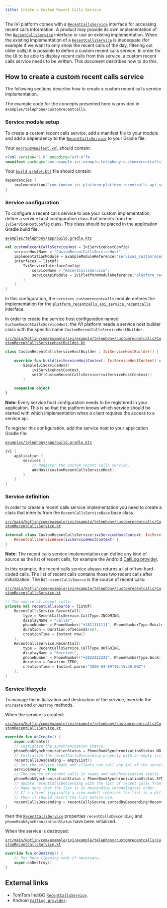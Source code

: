 ```yaml
---
title: Create a Custom Recent Calls Service
---
```


The IVI platform comes with a [`RecentCallsService`](TTIVI_INDIGO_API) interface for accessing recent
calls information. A product may provide its own implementation of the
[`RecentCallsService`](TTIVI_INDIGO_API) interface or use an existing implementation. When
the existing implementation of a [`RecentCallsService`](TTIVI_INDIGO_API) is inadequate
(for example if we want to only show the recent calls of the day, filtering out older
calls) it is possible to define a custom recent calls service. In order for the UI to be able to
display recent calls from this service, a custom recent calls service needs to be written. This
document describes how to do this.

## How to create a custom recent calls service

The following sections describe how to create a custom recent calls service implementation.

The example code for the concepts presented here is provided in
`examples/telephone/customrecentcalls`.

### Service module setup

To create a custom recent calls service, add a manifest file to your module and add a dependency to
the [`RecentCallsService`](TTIVI_INDIGO_API) to your Gradle file.

Your
[`AndroidManifest.xml`](https://github.com/tomtom-international/tomtom-indigo-sdk-examples/blob/main/examples/telephony/customrecentcalls/src/main/AndroidManifest.xml#L14)
should contain:

```xml
<?xml version="1.0" encoding="utf-8"?>
<manifest package="com.example.ivi.example.telephony.customrecentcalls" />
```

Your
[`build.gradle.kts`](https://github.com/tomtom-international/tomtom-indigo-sdk-examples/blob/main/examples/telephony/customrecentcalls/build.gradle.kts#L19)
file should contain:

```kotlin
dependencies {
    implementation("com.tomtom.ivi.platform:platform_recentcalls_api_service_recentcalls")
}
```

### Service configuration

To configure a recent calls service to use your custom implementation, define a service host
configuration class that inherits from the `IviServiceHostConfig` class. This class should be placed
in the application Gradle build file.

[`examples/telephony/app/build.gradle.kts`](https://github.com/tomtom-international/tomtom-indigo-sdk-examples/blob/main/examples/telephony/app/build.gradle.kts#L37-L46)

```kotlin
val customRecentCallsServiceHost = IviServiceHostConfig(
    serviceHostName = "CustomRecentCallsServiceHost",
    implementationModule = ExampleModuleReference("services_customrecentcalls"),
    interfaces = listOf(
        IviServiceInterfaceConfig(
            serviceName = "RecentCallsService",
            serviceApiModule = IviPlatformModuleReference("platform_recentcalls_api_service_recentcalls")
        )
    )
)
```

In this configuration, the `services_customrecentcalls` module defines the implementation for
the [`platform_recentcalls_api_service_recentcalls`](TTIVI_INDIGO_API) interface.

In order to create the service host configuration named `CustomRecentCallsServiceHost`, the IVI
platform needs a service host builder class with the specific
name `CustomRecentCallsServiceHostBuilder`.

[`src/main/kotlin/com/example/ivi/example/telephony/customrecentcalls/CustomRecentCallsServiceHostBuilder.kt`](https://github.com/tomtom-international/tomtom-indigo-sdk-examples/blob/main/examples/telephony/customrecentcalls/src/main/kotlin/com/example/ivi/example/telephony/customrecentcalls/CustomRecentCallsServiceHostBuilder.kt#L24-L33)

```kotlin
class CustomRecentCallsServiceHostBuilder : IviServiceHostBuilder() {

    override fun build(iviServiceHostContext: IviServiceHostContext) =
        SimpleIviServiceHost(
            iviServiceHostContext,
            setOf(CustomRecentCallsService(iviServiceHostContext))
        )

    companion object
}
```

__Note:__ Every service host configuration needs to be registered in your application. This is so
that the platform knows which service should be started with which implementation when a client
requires the access to a service api.

To register this configuration, add the service host to your application Gradle file:

[`examples/telephony/app/build.gradle.kts`](https://github.com/tomtom-international/tomtom-indigo-sdk-examples/blob/main/examples/telephony/app/build.gradle.kts#L61-L64)

```kotlin
ivi {
    application {
        services {
            // Register the custom recent calls service.
            addHost(customRecentCallsServiceHost)
        }
    }
}
```

### Service definition

In order to create a recent calls service implementation you need to create a class that
inherits from the `RecentCallsServiceBase` base class.

[`src/main/kotlin/com/example/ivi/example/telephony/customrecentcalls/CustomRecentCallsService.kt`](https://github.com/tomtom-international/tomtom-indigo-sdk-examples/blob/main/examples/telephony/customrecentcalls/src/main/kotlin/com/example/ivi/example/telephony/customrecentcalls/CustomRecentCallsService.kt#L27-L28)

```kotlin
internal class CustomRecentCallsService(iviServiceHostContext: IviServiceHostContext) :
    RecentCallsServiceBase(iviServiceHostContext) {
}
```

__Note:__ The recent calls service implementation can define any kind of source as the list of
recent calls, for example the Android
[CallLog provider](https://developer.android.com/reference/android/provider/CallLog).

In this example, the recent calls service always returns a list of two hard-coded calls. The list of
recent calls contains those two recent calls after initialization. The list `recentCallsSource` is
the source of recent calls:

[`src/main/kotlin/com/example/ivi/example/telephony/customrecentcalls/CustomRecentCallsService.kt`](https://github.com/tomtom-international/tomtom-indigo-sdk-examples/blob/main/examples/telephony/customrecentcalls/src/main/kotlin/com/example/ivi/example/telephony/customrecentcalls/CustomRecentCallsService.kt#L31-L46)

```kotlin
// The source of recent calls.
private val recentCallsSource = listOf(
    RecentCallsService.RecentCall(
        type = RecentCallsService.CallType.INCOMING,
        displayName = "Caller",
        phoneNumber = PhoneNumber("+2811111111", PhoneNumberType.Mobile),
        duration = Duration.ofSeconds(60),
        creationTime = Instant.now()
    ),
    RecentCallsService.RecentCall(
        type = RecentCallsService.CallType.OUTGOING,
        displayName = "Receiver",
        phoneNumber = PhoneNumber("+2822222222", PhoneNumberType.Work),
        duration = Duration.ZERO,
        creationTime = Instant.parse("2020-04-09T10:15:30.00Z")
    ),
)
```

### Service lifecycle

To manage the initialization and destruction of the service, override the `onCreate` and `onDestroy`
methods.

When the service is created:

[`src/main/kotlin/com/example/ivi/example/telephony/customrecentcalls/CustomRecentCallsService.kt`](https://github.com/tomtom-international/tomtom-indigo-sdk-examples/blob/main/examples/telephony/customrecentcalls/src/main/kotlin/com/example/ivi/example/telephony/customrecentcalls/CustomRecentCallsService.kt#L48-L63)

```kotlin
override fun onCreate() {
    super.onCreate()
    // Initialize the synchronization status.
    phoneBookSynchronizationStatus = PhoneBookSynchronizationStatus.NO_CONNECTED_DEVICES
    // Initialize the recentCallsDescending property with an empty list.
    recentCallsDescending = emptyList()
    // Set the service ready and clients can call any Api of the service.
    serviceReady = true
    // The source of recent calls is ready and synchronization starts.
    phoneBookSynchronizationStatus = PhoneBookSynchronizationStatus.SYNCHRONIZATION_IN_PROGRESS
    // Update recentCallsDescending with the list of recent calls from the source.
    // Make sure that the list is in descending chronological order.
    // If a client (typically a view model) requires the list in a different order,
    // then it should resort the list before use.
    recentCallsDescending = recentCallsSource.sortedByDescending(RecentCall::timestamp)
}
```

then the [`RecentCallsService`](TTIVI_INDIGO_API) properties `recentCallsDescending` and
`phoneBookSynchronizationStatus` have been initialized.

When the service is destroyed:

[`src/main/kotlin/com/example/ivi/example/telephony/customrecentcalls/CustomRecentCallsService.kt`](https://github.com/tomtom-international/tomtom-indigo-sdk-examples/blob/main/examples/telephony/customrecentcalls/src/main/kotlin/com/example/ivi/example/telephony/customrecentcalls/CustomRecentCallsService.kt#L65-L68)

```kotlin
override fun onDestroy() {
    // Put here cleaning code if necessary.
    super.onDestroy()
}
```

## External links

- TomTom IndiGO [`RecentCallsService`](TTIVI_INDIGO_API).
- Android [`CallLog provider`](https://developer.android.com/reference/android/provider/CallLog).

